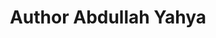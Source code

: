---
layout: layouts/taxonomy.njk
title: Author Abdullah Yahya
description: Posts from author Abdullah Yahya
pagination:
  data: readyPosts.author.javanigus
  size: 10
permalink: "author/javanigus{% if pagination.pageNumber > 0 %}/{{ pagination.pageNumber | plus: 1 }}{% endif %}/"
---